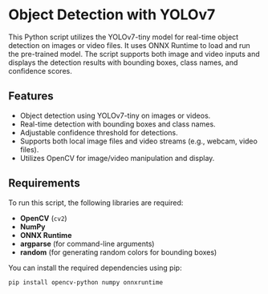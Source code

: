 # Object Detection with YOLOv7

This Python script utilizes the YOLOv7-tiny model for real-time object detection on images or video files. It uses ONNX Runtime to load and run the pre-trained model. The script supports both image and video inputs and displays the detection results with bounding boxes, class names, and confidence scores.

## Features
- Object detection using YOLOv7-tiny on images or videos.
- Real-time detection with bounding boxes and class names.
- Adjustable confidence threshold for detections.
- Supports both local image files and video streams (e.g., webcam, video files).
- Utilizes OpenCV for image/video manipulation and display.

## Requirements
To run this script, the following libraries are required:

- **OpenCV** (`cv2`)
- **NumPy**
- **ONNX Runtime**
- **argparse** (for command-line arguments)
- **random** (for generating random colors for bounding boxes)

You can install the required dependencies using pip:

```bash
pip install opencv-python numpy onnxruntime

